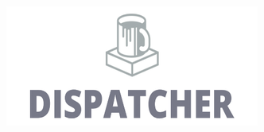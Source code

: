
<img src="./assets/repo/logo-hero.jpg"
    alt="Dispatcher"
    align="center"
    height="240"
    />
